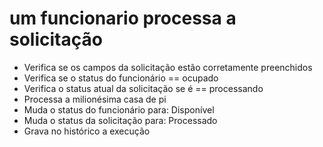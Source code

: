 # um funcionario processa a solicitação
- Verifica se os campos da solicitação estão corretamente preenchidos
- Verifica se o status do funcionário == ocupado
- Verifica o status atual da solicitação se é == processando
- Processa a milionésima casa de pi
- Muda o status do funcionário para: Disponível
- Muda o status da solicitação para: Processado
- Grava no histórico a execução